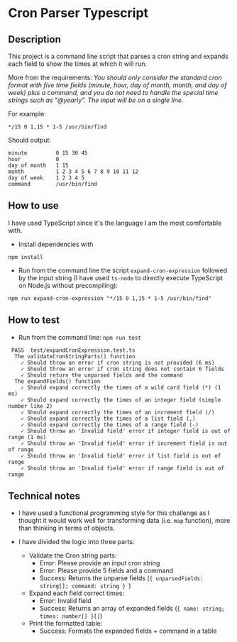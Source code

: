 # Cron Parser Typescript

## Description

This project is a command line script that parses a cron string and expands each field to show the times at which it will run.

More from the requirements: _You should only consider the standard cron format with five time fields (minute, hour, day of month, month, and day of week) plus a command, and you do not need to handle the special time strings such as "@yearly". The input will be on a single line._

For example:

```
*/15 0 1,15 * 1-5 /usr/bin/find
```

Should output:

```
minute         0 15 30 45
hour           0
day of month   1 15
month          1 2 3 4 5 6 7 8 9 10 11 12
day of week    1 2 3 4 5
command        /usr/bin/find
```

## How to use

I have used TypeScript since it's the language I am the most comfortable with.

- Install dependencies with

```
npm install
```

- Run from the command line the script `expand-cron-expression` followed by the input string (I have used `ts-node` to directly execute TypeScript on Node.js without precompiling):

```
npm run expand-cron-expression "*/15 0 1,15 * 1-5 /usr/bin/find"
```

## How to test

- Run from the command line: `npm run test`

```
 PASS  test/expandCronExpression.test.ts
  The validateCronStringParts() function
    ✓ Should throw an error if cron string is not provided (6 ms)
    ✓ Should throw an error if cron string does not contain 6 fields
    ✓ Should return the unparsed fields and the command
  The expandFields() function
    ✓ Should expand correctly the times of a wild card field (*) (1 ms)
    ✓ Should expand correctly the times of an integer field (simple number like 2)
    ✓ Should expand correctly the times of an increment field (/)
    ✓ Should expand correctly the times of a list field (,)
    ✓ Should expand correctly the times of a range field (-)
    ✓ Should throw an 'Invalid field' error if integer field is out of range (1 ms)
    ✓ Should throw an 'Invalid field' error if increment field is out of range
    ✓ Should throw an 'Invalid field' error if list field is out of range
    ✓ Should throw an 'Invalid field' error if range field is out of range
```

## Technical notes

- I have used a functional programming style for this challenge as I thought it would work well for transforming data (i.e. `map` function), more than thinking in terms of objects.

- I have divided the logic into three parts:
    - Validate the Cron string parts:
        - Error: Please provide an input cron string
        - Error: Please provide 5 fields and a command
        - Success: Returns the unparse fields (`{ unparsedFields: string[]; command: string } `)
    - Expand each field correct times:
        - Error: Invalid field
        - Success: Returns an array of expanded fields (`{ name: string; times: number[] }[]`)
    - Print the formatted table:
        - Success: Formats the expanded fields + command in a table
